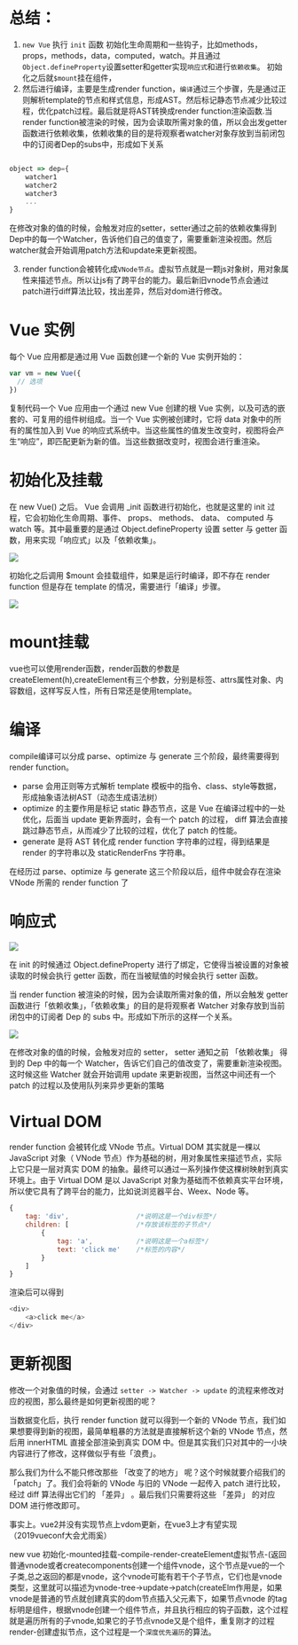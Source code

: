 # 总结：

1. `new Vue` 执行 `init` 函数 初始化生命周期和一些钩子，比如methods，props，methods，data，computed，watch。并且通过`Object.defineProperty`设置setter和getter实现`响应式`和进行`依赖收集`。
初始化之后就`$mount`挂在组件，
2. 然后进行编译，主要是生成render function，`编译`通过三个步骤，先是通过正则解析template的节点和样式信息，形成AST。然后标记静态节点减少比较过程，优化patch过程。最后就是将AST转换成render function渲染函数.当render function被渲染的时候，因为会读取所需对象的值，所以会出发getter函数进行依赖收集，依赖收集的目的是将观察者watcher对象存放到当前闭包中的订阅者Dep的subs中，形成如下关系
```js

object => dep={
    watcher1
    watcher2
    watcher3
    ...
}
```
在修改对象的值的时候，会触发对应的setter，setter通过之前的依赖收集得到Dep中的每一个Watcher，告诉他们自己的值变了，需要重新渲染视图。然后watcher就会开始调用patch方法和update来更新视图。

3. render function会被转化成`VNode节点`。虚拟节点就是一颗js对象树，用对象属性来描述节点。所以让js有了跨平台的能力。最后新旧vnode节点会通过patch进行diff算法比较，找出差异，然后对dom进行修改。


# Vue 实例
每个 Vue 应用都是通过用 Vue 函数创建一个新的 Vue 实例开始的：

```js
var vm = new Vue({
  // 选项
})
```
复制代码一个 Vue 应用由一个通过 new Vue 创建的根 Vue 实例，以及可选的嵌套的、可复用的组件树组成。当一个 Vue 实例被创建时，它将 data 对象中的所有的属性加入到 Vue 的响应式系统中。当这些属性的值发生改变时，视图将会产生“响应”，即匹配更新为新的值。当这些数据改变时，视图会进行重渲染。

# 初始化及挂载

在 new Vue() 之后。 Vue 会调用 _init 函数进行初始化，也就是这里的 init 过程，它会初始化生命周期、事件、 props、 methods、 data、 computed 与 watch 等。其中最重要的是通过 Object.defineProperty 设置 setter 与 getter 函数，用来实现「响应式」以及「依赖收集」。
<p>
<img src="https://p1-jj.byteimg.com/tos-cn-i-t2oaga2asx/gold-user-assets/2019/6/25/16b8f3a55dd6dde2~tplv-t2oaga2asx-zoom-in-crop-mark:4536:0:0:0.image">
</p>

初始化之后调用 $mount 会挂载组件，如果是运行时编译，即不存在 render function 但是存在 template 的情况，需要进行「编译」步骤。

<p>
<img src="https://p1-jj.byteimg.com/tos-cn-i-t2oaga2asx/gold-user-assets/2019/6/25/16b8f3aaaa339102~tplv-t2oaga2asx-zoom-in-crop-mark:4536:0:0:0.image">
</p>

# mount挂载

vue也可以使用render函数，render函数的参数是createElement(h),createElement有三个参数，分别是标签、attrs属性对象、内容数组，这样写反人性，所有日常还是使用template。

# 编译

compile编译可以分成 parse、optimize 与 generate 三个阶段，最终需要得到 render function。

- parse 会用正则等方式解析 template 模板中的指令、class、style等数据，形成抽象语法树AST（动态生成语法树）
- optimize 的主要作用是标记 static 静态节点，这是 Vue 在编译过程中的一处优化，后面当 update 更新界面时，会有一个 patch 的过程， diff 算法会直接跳过静态节点，从而减少了比较的过程，优化了 patch 的性能。
- generate 是将 AST 转化成 render function 字符串的过程，得到结果是 render 的字符串以及 staticRenderFns 字符串。

在经历过 parse、optimize 与 generate 这三个阶段以后，组件中就会存在渲染 VNode 所需的 render function 了

# 响应式

<p>
<img src="https://p1-jj.byteimg.com/tos-cn-i-t2oaga2asx/gold-user-assets/2019/6/25/16b8f3dc338d8bbe~tplv-t2oaga2asx-zoom-in-crop-mark:4536:0:0:0.image">
</p>

在 init 的时候通过 Object.defineProperty 进行了绑定，它使得当被设置的对象被读取的时候会执行 getter 函数，而在当被赋值的时候会执行 setter 函数。

当 render function 被渲染的时候，因为会读取所需对象的值，所以会触发 getter 函数进行「依赖收集」，「依赖收集」的目的是将观察者 Watcher 对象存放到当前闭包中的订阅者 Dep 的 subs 中。形成如下所示的这样一个关系。

<p>
<img src="https://p1-jj.byteimg.com/tos-cn-i-t2oaga2asx/gold-user-assets/2019/6/25/16b8f3e30f195a8f~tplv-t2oaga2asx-zoom-in-crop-mark:4536:0:0:0.image">
</p>

在修改对象的值的时候，会触发对应的 setter， setter 通知之前 「依赖收集」 得到的 Dep 中的每一个 Watcher，告诉它们自己的值改变了，需要重新渲染视图。这时候这些 Watcher 就会开始调用 update 来更新视图，当然这中间还有一个 patch 的过程以及使用队列来异步更新的策略

# Virtual DOM

render function 会被转化成 VNode 节点。Virtual DOM 其实就是一棵以 JavaScript 对象（ VNode 节点）作为基础的树，用对象属性来描述节点，实际上它只是一层对真实 DOM 的抽象。最终可以通过一系列操作使这棵树映射到真实环境上。由于 Virtual DOM 是以 JavaScript 对象为基础而不依赖真实平台环境，所以使它具有了跨平台的能力，比如说浏览器平台、Weex、Node 等。

```js
{
    tag: 'div',                 /*说明这是一个div标签*/
    children: [                 /*存放该标签的子节点*/
        {
            tag: 'a',           /*说明这是一个a标签*/
            text: 'click me'    /*标签的内容*/
        }
    ]
}
```

渲染后可以得到

```js
<div>
    <a>click me</a>
</div>
```

# 更新视图

修改一个对象值的时候，会通过 `setter -> Watcher -> update` 的流程来修改对应的视图，那么最终是如何更新视图的呢？

当数据变化后，执行 render function 就可以得到一个新的 VNode 节点，我们如果想要得到新的视图，最简单粗暴的方法就是直接解析这个新的 VNode 节点，然后用 innerHTML 直接全部渲染到真实 DOM 中。但是其实我们只对其中的一小块内容进行了修改，这样做似乎有些「浪费」。

那么我们为什么不能只修改那些 「改变了的地方」 呢？这个时候就要介绍我们的「patch」了。我们会将新的 VNode 与旧的 VNode 一起传入 patch 进行比较，经过 diff 算法得出它们的 「差异」 。最后我们只需要将这些 「差异」 的对应 DOM 进行修改即可。

事实上。vue2并没有实现节点上vdom更新，在vue3上才有望实现（2019vueconf大会尤雨奚）

new vue 初始化-mounted挂载-compile-render-createElement虚拟节点-(返回普通vnode或者createcomponents创建一个组件vnode，这个节点是vue的一个子类,总之返回的都是vnode，这个vnode可能有若干个子节点，它们也是vnode类型，这里就可以描述为vnode-tree->update->patch(createElm作用是，如果vnode是普通的节点就创建真实的dom节点插入父元素下，如果节点vnode 的tag标明是组件，根据vnode创建一个组件节点，并且执行相应的钩子函数，这个过程就是遍历所有的子vnode,如果它的子节点vnode又是个组件，重复刚才的过程render-创建虚拟节点，这个过程是一个`深度优先遍历`的算法。
